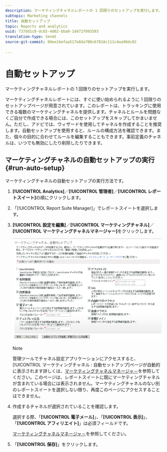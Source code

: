 ```yaml
---
description: マーケティングチャネルレポートの 1 回限りのセットアップを実行します。
subtopic: Marketing channels
title: 自動セットアップ
topic: Reports and analytics
uuid: 737dd1c8-dc65-4d02-bba0-1d471f093593
translation-type: tm+mt
source-git-commit: 99ee24efaa517e8da700c67818c111c4aa90dc02

---
```



# 自動セットアップ

マーケティングチャネルレポートの 1 回限りのセットアップを実行します。

マーケティングチャネルレポートには、すぐに使い始められるように 1 回限りのセットアップページが用意されています。このレポートは、トラッキングに使用できる複数のマーケティングチャネルを提供します。チャネルとルールを問題なくご自分で作成できる場合には、このセットアップをスキップしてかまいません。ただし、アドビでは、ウィザードを使用してチャネルを作成することを推奨します。自動セットアップを使用すると、ルールの構成方法を確認できます。また、個々の目的に合わせてルールを編集することもできます。事前定義のチャネルは、いつでも無効にしたり削除したりできます。

## マーケティングチャネルの自動セットアップの実行 {#run-auto-setup}

マーケティングチャネルの自動セットアップの実行方法です。

1. **[!UICONTROL Analytics]**／**[!UICONTROL 管理者]**／**[!UICONTROL レポートスイート]**&#x200B;の順にクリックします。
1. 「[!UICONTROL Report Suite Manager]」でレポートスイートを選択します。
1. **[!UICONTROL 設定を編集]**／**[!UICONTROL マーケティングチャネル]**／**[!UICONTROL マーケティングチャネルマネージャー]**&#x200B;をクリックします。

   ![手順の結果](assets/wizard.png)

   >[!NOTE]
   >
   >管理ツールでチャネル設定アプリケーションにアクセスすると、[!UICONTROL マーケティングチャネル : 自動セットアップ]ページが自動的に表示されます詳しくは、[マーケティングチャネルマネージャ－](/help/components/c-marketing-channels/c-channels.md)を参照してください。このページは、レポートスイートに既にマーケティングチャネルが含まれている場合には表示されません。マーケティングチャネルのない別のレポートスイートを選択しない限り、再度このページにアクセスすることはできません。

1. 作成するチャネルが選択されていることを確認します。

   選択する際、「**[!UICONTROL 電子メール]**」、「**[!UICONTROL 表示]**」、「**[!UICONTROL アフィリエイト]**」は必須フィールドです。

   [マーケティングチャネルマネージャ－](/help/components/c-marketing-channels/c-channels.md)を参照してください。

1. 「**[!UICONTROL 保存]**」をクリックします。
